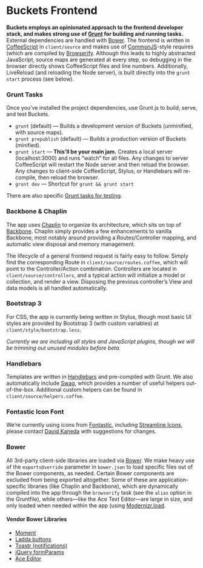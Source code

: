 # Buckets Frontend

**Buckets employs an opinionated approach to the frontend developer stack, and makes strong use of [Grunt](http://gruntjs.com) for building and running tasks.** External dependencies are handled with [Bower](http://bower.io). The frontend is written in [CoffeeScript](http://coffeescript.org) in `client/source` and makes use of [CommonJS](http://wiki.commonjs.org/wiki/CommonJS)-style requires (which are compiled by [Browserify](http://browserify.org). Although this leads to highly abstracted JavaScript, source maps are generated at every step, so debugging in the browser directly shows CoffeeScript files and line numbers. Additionally, LiveReload (and reloading the Node server), is built directly into the `grunt start` process (see below).

### Grunt Tasks

Once you’ve installed the project dependencies, use Grunt.js to build, serve, and test Buckets.

* `grunt` (default) — Builds a development version of Buckets (unminified, with source maps).
* `grunt prepublish` (default) — Builds a production version of Buckets (minified).
* `grunt start` — **This’ll be your main jam.** Creates a local server (localhost:3000) and runs “watch” for all files. Any changes to server CoffeeScript will restart the Node server and then reload the browser. Any changes to client-side CoffeeScript, Stylus, or Handlebars will re-compile, then reload the browser.
* `grunt dev` — Shortcut for `grunt && grunt start`

There are also specific [Grunt tasks for testing](./tests.md).

### Backbone & Chaplin

The app uses [Chaplin](http://chaplinjs.org) to organize its architecture, which sits on top of [Backbone](http://backbonejs.org). Chaplin simply provides a few enhancements to vanilla Backbone, most notably around providing a Routes/Controller mapping, and automatic view disposal and memory management.

The lifecycle of a general frontend request is fairly easy to follow. Simply find the corresponding Route in `client/source/routes.coffee`, which will point to the Controller/Action combination. Controllers are located in `client/source/controllers`, and a typical action will initialize a model or collection, and render a view. Disposing the previous controller’s View and data models is all handled automatically.

### Bootstrap 3

For CSS, the app is currently being written in Stylus, though most basic UI styles are provided by Bootstrap 3 (with custom variables) at `client/style/bootstrap.less`.

_Currently we are including all styles and JavaScript plugins, though we will be trimming out unused modules before beta._

### Handlebars

Templates are written in [Handlebars](http://handlebarsjs.com) and pre-compiled with Grunt. We also automatically include [Swag](https://github.com/elving/swag), which provides a number of useful helpers out-of-the-box. Additional custom helpers can be found in `client/source/helpers.coffee`.

### Fontastic Icon Font

We’re currently using icons from [Fontastic](http://fontastic.me), including [Streamline Icons](http://www.streamlineicons.com), please contact [David Kaneda](http://davidkaneda.com) with suggestions for changes.

### Bower

All 3rd-party client-side libraries are loaded via [Bower](http://bower.io). We make heavy use of the `exportsOverride` parameter in `bower.json` to load specific files out of the Bower components, as needed. Certain Bower components are excluded from being exported altogether. Some of these are application-specific libraries (like Chaplin and Backbone), which are dynamically compiled into the app through the `browserify` task (see the `alias` option in the Gruntfile), while others—like the Ace Text Editor—are large in size, and only loaded when needed within the app (using [Modernizr.load](http://modernizr.com/docs/#load).

#### Vendor Bower Libraries

* [Moment](http://momentjs.com)
* [Ladda buttons](http://lab.hakim.se/ladda/)
* [Toastr (notifications)](https://github.com/CodeSeven/toastr)
* [jQuery formParams](http://api.jquery.com/jquery.param/)
* [Ace Editor](http://ace.c9.io)
